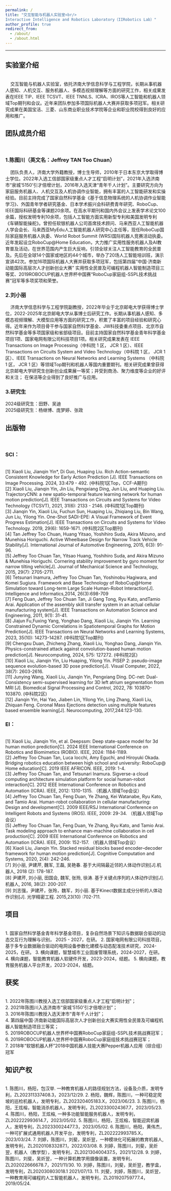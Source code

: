 ```yaml
---
permalink: /
title: "交互智能与机器人实验室<br/>
Interactive Intelligence and Robotics Laboratory（IIRobotics Lab）"
author_profile: true
redirect_from: 
  - /about/
  - /about.html
---
```

<hr/>
<h2 id = "introduce">实验室介绍</h2><br/>
&nbsp;&nbsp;&nbsp;&nbsp;交互智能与机器人实验室，依托济南大学信息科学与工程学院，长期从事机器人感知、人机交互、服务机器人、多模态视频理解等方面的研究工作，相关成果发表在IEEE TIP、IEEE TCSVT、IEEE TNNLS、ICRA、IROS等人工智能和机器人领域Top期刊和会议。近年来团队参加多项国际机器人大赛并获取多项冠军。相关研究成果在美国宝洁、三菱、山东商业职业技术学院等企业和职业院校得到良好的应用和推广。
<br/>
<h2 id = "team">团队成员介绍</h2><br/>
<h3>1.陈图川（英文名：Jeffrey TAN Too Chuan）</h3>
&nbsp;&nbsp;&nbsp;&nbsp;团队负责人，济南大学外籍教授，博士生导师，2010年于日本东京大学取得博士学位。2022年入选工信部国家级重点人才工程“启明计划”，2021年入选济南市“泉城'5150'引才倍增计划，2016年入选天津“青年千人计划”。主要研究方向为家庭服务机器人、人机交互及人机协调作业智能，拥有丰富的人工智能研发和实操经验。目前主持完成了国家自然科学基金《基于信息物理系统的人机协调作业智能学习》、外国青年学者研究基金、日本学术振兴会科研费青年研究、RoboCup、IEEE国际科研基金等课题20余项。在高水平期刊和国内外会议上发表学术论文100余篇，授权发明专利10余项，包括人工智能方面实用新型专利和美国发明专利《车辆智能操舵》。曾担任软银机器人公司首席技术顾问、马来西亚人工智能机器人学会会长、马来西亚MyEdu人工智能机器人研究中心主任等，现任RoboCup国际家庭服务机器人执委、World Robot Summit (WRS)国际机器人竞赛活动执委。近年发起设立RoboCup@Home Education，大力推广实用性服务机器人及AI教育普及活动，在世界范围内产生巨大反响，引领全球关注人工智能教育的全民普及。先后在全球14个国家或地区的44个城市，举办了20场人工智能培训班，演示宣讲42次。参加16项国际机器人大赛并获取多项冠军，包括第四届“中国·济南新动能国际高层次人才创新创业大赛” 实用性全民普及可编程机器人智能制造项目三等奖、2019ROBOCUP机器人世界杯中国赛“RoboCup家庭组-SSPL技术挑战赛”冠军等多项奖项和荣誉。
<br/>
<h3>2.刘小丽</h3>
&nbsp;&nbsp;&nbsp;&nbsp;济南大学信息科学与工程学院副教授，2022年毕业于北京邮电大学获得博士学位，2022-2025年北京邮电大学从事博士后研究工作。长期从事机器人感知、多模态视频理解、大模型应用等方面的研究工作，积累了丰富的项目经验和研究心得。近年来作为项目骨干参与国家自然科学基金、JW科技委重点项目、北京市自然科学基金等多项国家级和省部级项目。目前主持国家自然科学基金青年科学基金项目1项、国家电网有限公司科技项目1项。相关研究成果发表在 IEEE Transactions on Image Processing（中科院 1 区， JCR 1 区）、IEEE Transactions on Circuits System and Video Technology（中科院 1 区， JCR 1 区）、IEEE Transactions on Neural Networks and Learning Systems （中科院 1 区， JCR 1 区）等领域Top期刊和机器人等国内重要期刊。相关研究成果曾获得北京邮电大学研究生创新创业成果展一等奖；并受到商汤、聚力维度等企业的好评和关注； 在保洁等企业得到了良好推广与应用。
<br/>
<h3>3.研究生</h3>
2024级研究生：田野、吴迪
<br/>
2025级研究生：杨继博、庞梦婷、张政
<br/>
<h2 id = "publications">出版物</h2><br/>
<h3>SCI：</h3><br/>
[1] Xiaoli Liu, Jianqin Yin*, Di Guo, Huaping Liu. Rich Action-semantic Consistent Knowledge for Early Action Prediction [J]. IEEE Transactions on Image Processing. 2024, 33:479 - 492. (中科院1区Top，CCF-A期刊)<br/>
[2] Xiaoli Liu, Jianqin Yin, Jin Liu, Pengxiang Ding, Jun Liu, and Huaping Liu. TrajectoryCNN: a new spatio-temporal feature learning network for human motion prediction[J]. IEEE Transactions on Circuits and Systems for Video Technology (TCSVT), 2021, 31(6): 2133 - 2146. (中科院1区Top期刊)<br/>
[3] Jianqin Yin, Xiaoli Liu, Fuchun Sun, Huaping Liu, Zhiqiang Liu, Bin Wang, Jun Liu, Yilong Yin. One-Shot SADI-EPE: A Visual Framework of Event Progress Estimation[J]. IEEE Transactions on Circuits and Systems for Video Technology. 2019, 29(6): 1659-1671. (中科院2区Top期刊)<br/>
[4] Tan Jeffrey Too Chuan, Huang Yitsao, Yoshihiro Suda, Akira Mizuno, and Munehisa Horiguchi. Active Wheelbase Design for Narrow Track Vehicle Stability[J]. International Journal of Automotive Engineering, 2015, 6(3): 91-96.<br/>
[5] Jeffrey Too Chuan Tan, Yitsao Huang, Yoshihiro Suda, and Akira Mizuno & Munehisa Horiguchi. Cornering stability improvement by gyro moment for narrow tilting vehicle[J]. Journal of Mechanical Science and Technology, 2015, 29(7): 2705-2711.<br/>
[6] Tetsunari Inamura, Jeffrey Too Chuan Tan, Yoshinobu Hagiwara, and  Komei Sugiura. Framework and Base Technology of RoboCup@Home Simulation toward Long-term Large Scale Human-Robot Interaction[J]. Intelligence and Informatics,2014, 26(3):698-709<br/>
[7] Feng Duan, Jeffrey Too Chuan Tan, Ji Gang Tong, Ryu Kato, andTamio Arai. Application of the assembly skill transfer system in an actual cellular manufacturing system[J]. IEEE Transactions on Automation Science and Engineering, 2011, 9(1): 31-41.<br/>
[8] Jiajun Fu,Fuxing Yang, Yonghao Dang, Xiaoli Liu, Jianqin Yin. Learning Constrained Dynamic Correlations in Spatiotemporal Graphs for Motion Prediction[J]. IEEE Transactions on Neural Networks and Learning Systems, 2023, 35(10): 14273-14287. (中科院1区Top期刊)<br/>
[9] Chengxu Duan, Zhicheng Zhang, Xiaoli Liu, Yonghao Dang, Jianqin Yin. Physics-constrained attack against convolution-based human motion prediction[J]. Neurocomputing, 2024, 575: 127272. (中科院2区)<br/>
[10] Xiaoli Liu, Jianqin Yin, Liu Huaping, Yilong Yin. PISEP 2: pseudo-image sequence evolution-based 3D pose prediction[J]. Visual Computer, 2022, 38(7): 2603-2616.<br/>
[11] Junying Wang, Xiaoli Liu, Jianqin Yin, Pengxiang Ding. DC-net: Dual-Consistency semi-supervised  learning for 3D left atrium segmentation from MRI [J]. Biomedical Signal Processing and Control, 2022, 78: 103870-103870. (中科院2区)<br/>
[12] Jianqin Yin, Hai Yao, Jiaben Lin, Yilong Yin, Ling Zhang, Xiaoli Liu, Zhiquan Feng. Coronal Mass Ejections detection using multiple features based ensemble learning[J]. Neurocomputing, 2017,244:123-130. <br/>

<h3>EI：</h3><br/>
[1] Xiaoli Liu, Jianqin Yin, et al. Deepssm: Deep state-space model for 3d human motion prediction[C]. 2024 IEEE International Conference on Robotics and Biomimetics (ROBIO). IEEE, 2024: 1184-1189.<br/>
[2] Jeffrey Too Chuan Tan, Luca Iocchi, Amy Eguchi, and Hiroyuki Okada. Bridging robotics education between high school and university: RoboCup@ Home education[C]. 2019 IEEE AFRICON. IEEE, 2019: 1-4.<br/>
[3] Jeffrey Too Chuan Tan, and Tetsunari Inamura. Sigverse-a cloud computing architecture simulation platform for social human-robot interaction[C]. 2012 IEEE International Conference on Robotics and Automation (ICRA). IEEE, 2012: 1310-1315. （机器人领域Top会议）<br/>
[4] Jeffrey Too Chuan Tan, Feng Duan, Ye Zhang, Kei Watanabe, Ryu Kato,  and Tamio Arai. Human-robot collaboration in cellular manufacturing: Design and development[C]. 2009 IEEE/RSJ International Conference on Intelligent Robots and Systems (IROS). IEEE, 2009: 29-34. （机器人领域Top会议）<br/>
[5] Jeffrey Too Chuan Tan, Feng Duan, Ye Zhang, Ryu Kato, and Tamio Arai. Task modeling approach to enhance man-machine collaboration in cell production[C]. 2009 IEEE International Conference on Robotics and Automation (ICRA). IEEE, 2009: 152-157. （机器人领域Top会议）<br/>
[6] Xiaoli Liu, Jianqin Yin. Stacked residual blocks based encoder–decoder framework for human motion prediction[J]. Cognitive Computation and Systems, 2020, 2(4): 242-246.<br/>
[7] 刘小丽, 尹建芹, 魏军, 王磊, 吴艳春. 基于大间隔最近邻的人体动作识别[J].机器人, 2018 (2): 178-187. <br/>
[8] 尹建芹, 刘小丽, 田国会, 魏军, 张玲, 徐涛. 基于关键点序列的人体动作识别[J].机器人, 2016, 38(2): 200-207. <br/>
[9] 刘志强，尹建芹，张玲，魏军，刘小丽. 基于Kinect数据主成分分析的人体动作识别[J]. 光学精密工程. 2015,23(10) :702-711.<br/>
<h2 id = "projects">项目</h2><br/>
1. 国家自然科学基金青年科学基金项目，复杂自然场景下知识与数据联合驱动的动态交互行为理解与识别， 2025 - 2027，在研。
2. 国家电网有限公司科技项目，基于多专业数据融合驱动的电网设备参数化建模与动态配准技术研究，2024-2025，在研。
3. 横向课题，智慧城市工业固废管理系统，2024-2027，在研。
4. 横向课题，智能教育机器人软硬件开发，2023-2024，结题。
5. 横向课题，教育服务机器人平台开发，2023-2024，结题。
<h2 id = "awards">获奖</h2><br/>
1. 2022年陈图川教授入选工信部国家级重点人才工程“启明计划”；<br/>
2. 2021年陈图川入选济南市“泉城'5150'引才倍增计划”；<br/>
3. 2016年陈图川教授入选天津市“青年千人计划”；<br/>
4. 第四届中国·济南新动能国际高层次人才创新创业大赛实用性全民普及可编程机器人智能制造项目三等奖；<br/>
5. 2019ROBOCUP机器人世界杯中国赛RoboCup家庭组-SSPL技术挑战赛冠军；<br/>
6. 2019ROBOCUP机器人世界杯中国赛RoboCup家庭组技术挑战赛冠军；<br/>
7. 2018年“软银机器人杯”2018中国机器人技能大赛Pepper机器人应用（综合组）冠军<br/>
<h2 id = "patents">知识产权</h2><br/>
1. 陈图川，杨阳，包汉举. 一种教育机器人的路径规划方法，设备及介质，发明专利，ZL202311337408.3，2023/12/29.
2. 杨阳，魏辉，陈图川，一种可稳定爬坡的巡检机器人，发明专利，ZL202320405183.X，2023/06/23.
3. 陈图川，杨阳，王炫榕，智能消杀机器人，发明专利，ZL202330024367.7，2023/05/23.
4. 陈图川，杨阳，王炫榕, 一种多功能智能服务机器人，发明专利，ZL202222993614.7，2023/05/02.
5. 陈图川，杨阳，王炫榕，智能迎宾机器人，发明专利，ZL202330024477.3，2023/05/02.
6. 陈图川，杨阳，黄伟杰，一种可扩展式通用机器人开发平台，发明专利，ZL202222993785.X，2023/03/24.
7. 刘婷，陈图川，刘斐，吴炘翌，一种模块化可拓展的教育机器人, 发明专利，ZL202010833287.1，2022/03/08.
8. 刘婷，陈图川，刘斐，吴炘翌，机器人（教学型），发明专利，ZL202130400437.5，2021/12/28.
9. 刘婷，陈图川，刘斐，吴炘翌，一种计算机教学用摄像装置，发明专利， ZL202022666678.7，2021/11/30.
10. 刘婷，陈图川，刘斐，吴炘翌，教学盒，发明专利，ZL202030803018.1	2021/07/13.
11. 刘斐，刘婷，陈图川，吴炘翌，一种教育用可编程的人工智能机器人，发明专利，ZL201920759777.4，2019/05/24.
